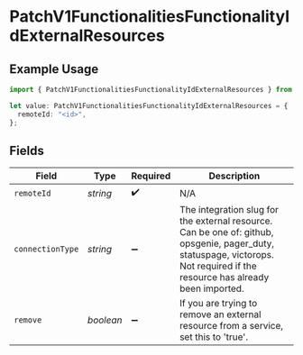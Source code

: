 # PatchV1FunctionalitiesFunctionalityIdExternalResources

## Example Usage

```typescript
import { PatchV1FunctionalitiesFunctionalityIdExternalResources } from "firehydrant-typescript-sdk/models/components";

let value: PatchV1FunctionalitiesFunctionalityIdExternalResources = {
  remoteId: "<id>",
};
```

## Fields

| Field                                                                                                                                                                       | Type                                                                                                                                                                        | Required                                                                                                                                                                    | Description                                                                                                                                                                 |
| --------------------------------------------------------------------------------------------------------------------------------------------------------------------------- | --------------------------------------------------------------------------------------------------------------------------------------------------------------------------- | --------------------------------------------------------------------------------------------------------------------------------------------------------------------------- | --------------------------------------------------------------------------------------------------------------------------------------------------------------------------- |
| `remoteId`                                                                                                                                                                  | *string*                                                                                                                                                                    | :heavy_check_mark:                                                                                                                                                          | N/A                                                                                                                                                                         |
| `connectionType`                                                                                                                                                            | *string*                                                                                                                                                                    | :heavy_minus_sign:                                                                                                                                                          | The integration slug for the external resource. Can be one of: github, opsgenie, pager_duty, statuspage, victorops. Not required if the resource has already been imported. |
| `remove`                                                                                                                                                                    | *boolean*                                                                                                                                                                   | :heavy_minus_sign:                                                                                                                                                          | If you are trying to remove an external resource from a service, set this to 'true'.                                                                                        |